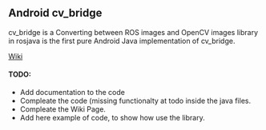 ## Android cv_bridge

cv_bridge is a Converting between ROS images and OpenCV images library in rosjava is the first pure Android Java implementation of cv_bridge.

[Wiki](http://wiki.ros.org/cv_bridge/Tutorials/Converting%20between%20ROS%20images%20and%20OpenCV%20images%20%28Android%20Java%29#preview)

#### TODO:
* Add documentation to the code
* Compleate the code (missing functionalty at todo inside the java files.
* Compleate the Wiki Page.
* Add here example of code, to show how use the library.
